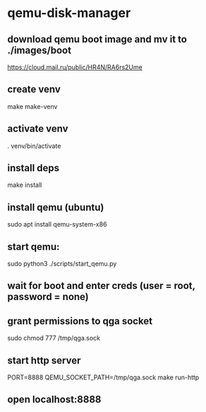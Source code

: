 # qemu-disk-manager

## download qemu boot image and mv it to ./images/boot
https://cloud.mail.ru/public/HR4N/RA6rs2Ume

## create venv
make make-venv

## activate venv
. venv/bin/activate

## install deps
make install

## install qemu (ubuntu)
sudo apt install qemu-system-x86

## start qemu:
sudo python3 ./scripts/start_qemu.py

## wait for boot and enter creds (user = root, password = none)

## grant permissions to qga socket 
sudo chmod 777 /tmp/qga.sock

## start http server
PORT=8888 QEMU_SOCKET_PATH=/tmp/qga.sock make run-http

## open localhost:8888
